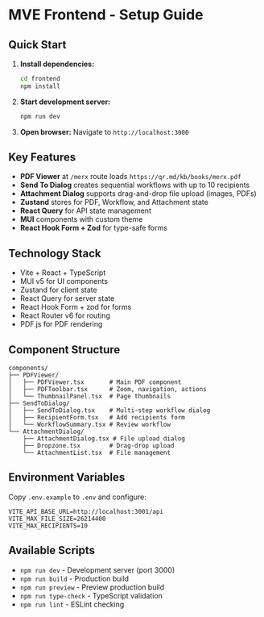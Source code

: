 # MVE Frontend - Setup Guide

## Quick Start

1. **Install dependencies:**
   ```bash
   cd frontend
   npm install
   ```

2. **Start development server:**
   ```bash
   npm run dev
   ```

3. **Open browser:**
   Navigate to `http://localhost:3000`

## Key Features

- **PDF Viewer** at `/merx` route loads `https://qr.md/kb/books/merx.pdf`
- **Send To Dialog** creates sequential workflows with up to 10 recipients
- **Attachment Dialog** supports drag-and-drop file upload (images, PDFs)
- **Zustand** stores for PDF, Workflow, and Attachment state
- **React Query** for API state management
- **MUI** components with custom theme
- **React Hook Form + Zod** for type-safe forms

## Technology Stack

- Vite + React + TypeScript
- MUI v5 for UI components
- Zustand for client state
- React Query for server state  
- React Hook Form + zod for forms
- React Router v6 for routing
- PDF.js for PDF rendering

## Component Structure

```
components/
├── PDFViewer/
│   ├── PDFViewer.tsx       # Main PDF component
│   ├── PDFToolbar.tsx      # Zoom, navigation, actions
│   └── ThumbnailPanel.tsx  # Page thumbnails
├── SendToDialog/
│   ├── SendToDialog.tsx    # Multi-step workflow dialog
│   ├── RecipientForm.tsx   # Add recipients form
│   └── WorkflowSummary.tsx # Review workflow
└── AttachmentDialog/
    ├── AttachmentDialog.tsx # File upload dialog
    ├── Dropzone.tsx        # Drag-drop upload
    └── AttachmentList.tsx  # File management
```

## Environment Variables

Copy `.env.example` to `.env` and configure:

```env
VITE_API_BASE_URL=http://localhost:3001/api
VITE_MAX_FILE_SIZE=26214400
VITE_MAX_RECIPIENTS=10
```

## Available Scripts

- `npm run dev` - Development server (port 3000)
- `npm run build` - Production build
- `npm run preview` - Preview production build
- `npm run type-check` - TypeScript validation
- `npm run lint` - ESLint checking